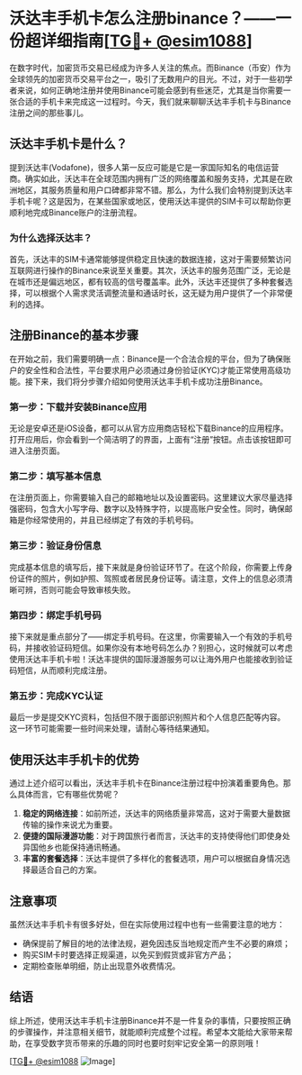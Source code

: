 # 沃达丰手机卡怎么注册binance？——一份超详细指南[[TG💪+ @esim1088](https://t.me/s/esim1088)]

在数字时代，加密货币交易已经成为许多人关注的焦点。而Binance（币安）作为全球领先的加密货币交易平台之一，吸引了无数用户的目光。不过，对于一些初学者来说，如何正确地注册并使用Binance可能会感到有些迷茫，尤其是当你需要一张合适的手机卡来完成这一过程时。今天，我们就来聊聊沃达丰手机卡与Binance注册之间的那些事儿。

## 沃达丰手机卡是什么？

提到沃达丰(Vodafone)，很多人第一反应可能是它是一家国际知名的电信运营商。确实如此，沃达丰在全球范围内拥有广泛的网络覆盖和服务支持，尤其是在欧洲地区，其服务质量和用户口碑都非常不错。那么，为什么我们会特别提到沃达丰手机卡呢？这是因为，在某些国家或地区，使用沃达丰提供的SIM卡可以帮助你更顺利地完成Binance账户的注册流程。

### 为什么选择沃达丰？

首先，沃达丰的SIM卡通常能够提供稳定且快速的数据连接，这对于需要频繁访问互联网进行操作的Binance来说至关重要。其次，沃达丰的服务范围广泛，无论是在城市还是偏远地区，都有较高的信号覆盖率。此外，沃达丰还提供了多种套餐选择，可以根据个人需求灵活调整流量和通话时长，这无疑为用户提供了一个非常便利的选择。

## 注册Binance的基本步骤

在开始之前，我们需要明确一点：Binance是一个合法合规的平台，但为了确保账户的安全性和合法性，平台要求用户必须通过身份验证(KYC)才能正常使用高级功能。接下来，我们将分步骤介绍如何使用沃达丰手机卡成功注册Binance。

### 第一步：下载并安装Binance应用

无论是安卓还是iOS设备，都可以从官方应用商店轻松下载Binance的应用程序。打开应用后，你会看到一个简洁明了的界面，上面有“注册”按钮。点击该按钮即可进入注册页面。

### 第二步：填写基本信息

在注册页面上，你需要输入自己的邮箱地址以及设置密码。这里建议大家尽量选择强密码，包含大小写字母、数字以及特殊字符，以提高账户安全性。同时，确保邮箱是你经常使用的，并且已经绑定了有效的手机号码。

### 第三步：验证身份信息

完成基本信息的填写后，接下来就是身份验证环节了。在这个阶段，你需要上传身份证件的照片，例如护照、驾照或者居民身份证等。请注意，文件上的信息必须清晰可辨，否则可能会导致审核失败。

### 第四步：绑定手机号码

接下来就是重点部分了——绑定手机号码。在这里，你需要输入一个有效的手机号码，并接收验证码短信。如果你没有本地号码怎么办？别担心，这时候就可以考虑使用沃达丰手机卡啦！沃达丰提供的国际漫游服务可以让海外用户也能接收到验证码短信，从而顺利完成注册。

### 第五步：完成KYC认证

最后一步是提交KYC资料，包括但不限于面部识别照片和个人信息匹配等内容。这一环节可能需要一些时间来处理，请耐心等待结果通知。

## 使用沃达丰手机卡的优势

通过上述介绍可以看出，沃达丰手机卡在Binance注册过程中扮演着重要角色。那么具体而言，它有哪些优势呢？

1. **稳定的网络连接**：如前所述，沃达丰的网络质量非常高，这对于需要大量数据传输的操作来说尤为重要。
2. **便捷的国际漫游功能**：对于跨国旅行者而言，沃达丰的支持使得他们即使身处异国他乡也能保持通讯畅通。
3. **丰富的套餐选择**：沃达丰提供了多样化的套餐选项，用户可以根据自身情况选择最适合自己的方案。

## 注意事项

虽然沃达丰手机卡有很多好处，但在实际使用过程中也有一些需要注意的地方：

- 确保提前了解目的地的法律法规，避免因违反当地规定而产生不必要的麻烦；
- 购买SIM卡时要选择正规渠道，以免买到假货或非官方产品；
- 定期检查账单明细，防止出现意外收费情况。

## 结语

综上所述，使用沃达丰手机卡注册Binance并不是一件复杂的事情，只要按照正确的步骤操作，并注意相关细节，就能顺利完成整个过程。希望本文能给大家带来帮助，在享受数字货币带来的乐趣的同时也要时刻牢记安全第一的原则哦！

[[TG💪+ @esim1088](https://t.me/s/esim1088) ![Image](https://i.postimg.cc/4NQfJmqS/Snipaste-2025-05-13-00-14-12.png)]